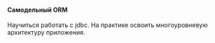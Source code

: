 #### Самодельный ORM
Научиться работать с jdbc. На практике освоить многоуровневую архитектуру приложения.